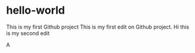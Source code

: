# hello-world
This is my first Github project
This is my first edit on Github project.
Hi this is my second edit

A

